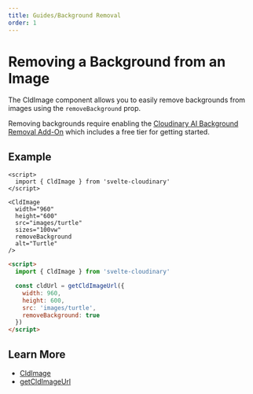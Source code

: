 ```yaml
---
title: Guides/Background Removal
order: 1
---
```

<script>

import Callout from '$lib/components/Callout.svelte'
import { Tabs, Tab} from '$lib/components/Tabs'
import { CldOgImage, CldImage } from 'svelte-cloudinary'

</script>


# Removing a Background from an Image

The CldImage component allows you to easily remove backgrounds from images using the `removeBackground` prop.

<Callout emoji={false}>
  Removing backgrounds require enabling the <a href="https://cloudinary.com/documentation/cloudinary_ai_background_removal_addon">Cloudinary AI Background Removal Add-On</a> which includes a free tier for getting started.
</Callout>

## Example

<div style="max-width: 500px; margin: 0 auto">
    <CldImage
      width={960}
      height={600}
      src={`images/turtle`}
      sizes="(max-width: 480px) 100vw, 50vw"
      removeBackground
      alt=""
    />
</div>

<Tabs>
  <Tab type="code" open title="CldImage">

```svelte
<script>
  import { CldImage } from 'svelte-cloudinary'
</script>

<CldImage
  width="960"
  height="600"
  src="images/turtle"
  sizes="100vw"
  removeBackground
  alt="Turtle"
/>
```

  </Tab>
  <Tab title="getCldImageUrl">

```html
<script>
  import { CldImage } from 'svelte-cloudinary'

  const cldUrl = getCldImageUrl({
    width: 960,
    height: 600,
    src: 'images/turtle',
    removeBackground: true
  })
</script>
```

  </Tab>
</Tabs>


## Learn More
* [CldImage](/cldimage/usage)
* [getCldImageUrl](/getcldimageurl/usage)
